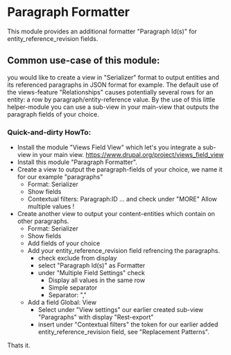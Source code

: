 # Paragraph Formatter

This module provides an additional formatter "Paragraph Id(s)" for entity_reference_revision fields.

## Common use-case of this module:

you would like to create a view in "Serializer" format to output entities and its referenced paragraphs in JSON format 
for example. The default use of the views-feature "Relationships" causes potentially several rows for an entity: a row 
by paragraph/entity-reference value. By the use of this little helper-module you can use a sub-view in your main-view 
that outputs the paragraph fields of your choice.
### Quick-and-dirty HowTo:
* Install the module "Views Field View" which let's you integrate a sub-view in your main view. 
https://www.drupal.org/project/views_field_view
* Install this module "Paragraph Formatter".
* Create a view to output the paragraph-fields of your choice, we name it for our example "paragraphs"
    * Format: Serializer
    * Show fields
    * Contextual filters: Paragraph:ID ... and check under "MORE" Allow multiple values !
* Create another view to output your content-entities which contain on other paragraphs.
    * Format: Serializer
    * Show fields
    * Add fields of your choice
    * Add your entity_reference_revision field refrencing the paragraphs.
        * check exclude from display
        * select "Paragraph Id(s)" as Formatter
        * under "Multiple Field Settings" check
            * Display all values in the same row
            * Simple separator
            * Separator: ","
    * Add a field Global: View
        * Select under "View settings" our earlier created sub-view "Paragraphs" with display "Rest-export" 
        * insert under "Contextual filters" the token for our earlier added entity_reference_revision field, 
        see "Replacement Patterns". 

Thats it.    

